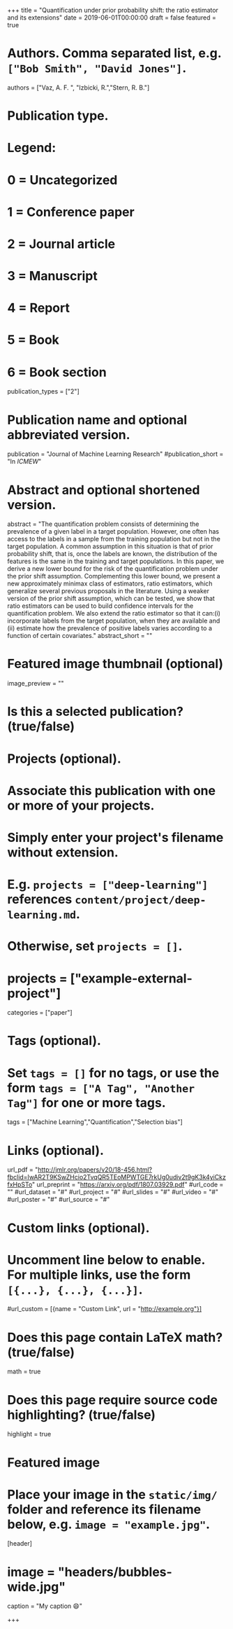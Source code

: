 +++
title = "Quantification under prior probability shift: the ratio estimator and its extensions"
date = 2019-06-01T00:00:00
draft = false
featured = true


# Authors. Comma separated list, e.g. `["Bob Smith", "David Jones"]`.
authors = ["Vaz, A. F. ", "Izbicki, R.","Stern, R. B."]

# Publication type.
# Legend:
# 0 = Uncategorized
# 1 = Conference paper
# 2 = Journal article
# 3 = Manuscript
# 4 = Report
# 5 = Book
# 6 = Book section
publication_types = ["2"]

# Publication name and optional abbreviated version.
publication = "Journal of Machine Learning Research"
#publication_short = "In *ICMEW*"

# Abstract and optional shortened version.
abstract = "The quantification problem consists of determining the prevalence of a given label in a target population. However, one often has access to the labels in a sample from the training population but not in the target population. A common assumption in this situation is that of prior probability shift, that is, once the labels are known, the distribution of the features is the same in the training and target populations. In this paper, we derive a new lower bound for the risk of the quantification problem under the prior shift assumption. Complementing this lower bound, we present a new approximately minimax class of estimators, ratio estimators, which generalize several previous proposals in the literature. Using a weaker version of the prior shift assumption, which can be tested, we show that ratio estimators can be used to build confidence intervals for the quantification problem. We also extend the ratio estimator so that it can:(i) incorporate labels from the target population, when they are available and (ii) estimate how the prevalence of positive labels varies according to a function of certain covariates."
abstract_short = ""

# Featured image thumbnail (optional)
image_preview = ""

# Is this a selected publication? (true/false)

# Projects (optional).
#   Associate this publication with one or more of your projects.
#   Simply enter your project's filename without extension.
#   E.g. `projects = ["deep-learning"]` references `content/project/deep-learning.md`.
#   Otherwise, set `projects = []`.
# projects = ["example-external-project"]
categories = ["paper"]

# Tags (optional).
#   Set `tags = []` for no tags, or use the form `tags = ["A Tag", "Another Tag"]` for one or more tags.
tags = ["Machine Learning","Quantification","Selection bias"]

# Links (optional).
url_pdf = "http://jmlr.org/papers/v20/18-456.html?fbclid=IwAR2T9KSwZHcio2TvqQR5TEoMPWTGE7rkUg0udiv2t9gK3k4yiCkzfxHpSTo"
url_preprint = "https://arxiv.org/pdf/1807.03929.pdf"
#url_code = ""
#url_dataset = "#"
#url_project = "#"
#url_slides = "#"
#url_video = "#"
#url_poster = "#"
#url_source = "#"

# Custom links (optional).
#   Uncomment line below to enable. For multiple links, use the form `[{...}, {...}, {...}]`.
#url_custom = [{name = "Custom Link", url = "http://example.org"}]

# Does this page contain LaTeX math? (true/false)
math = true

# Does this page require source code highlighting? (true/false)
highlight = true

# Featured image
# Place your image in the `static/img/` folder and reference its filename below, e.g. `image = "example.jpg"`.
[header]
# image = "headers/bubbles-wide.jpg"
caption = "My caption :smile:"

+++


